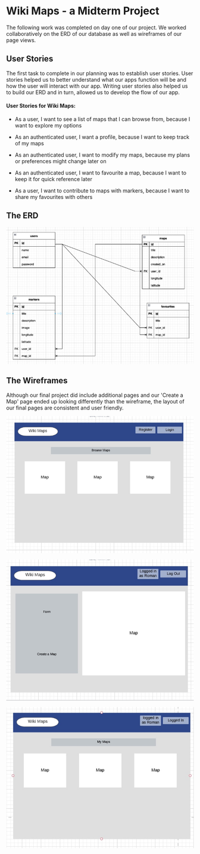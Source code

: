 # Wiki Maps - a Midterm Project

The following work was completed on day one of our project.  We worked collaboratively on the ERD of our database as well as wireframes of our page views.

## User Stories

The first task to complete in our planning was to establish user stories.  User stories helped us to better understand what our apps function will be and how the user will interact with our app.  Writing user stories also helped us to build our ERD and in turn, allowed us to develop the flow of our app.

#### User Stories for Wiki Maps:

* As a user, I want to see a list of maps that I can browse from, because I want to explore my options

* As an authenticated user, I want a profile, because I want to keep track of my maps

* As an authenticated user, I want to modify my maps, because my plans or preferences might change later on

* As an authenticated user, I want to favourite a map, because I want to keep it for quick reference later

* As a user, I want to contribute to maps with markers, because I want to share my favourites with others

## The ERD

!["Screenshot of ERD"](https://github.com/taylornoj/wikimaps/blob/master/docs/ERD.jpg?raw=true)

## The Wireframes 

Although our final project did include additional pages and our 'Create a Map' page ended up looking differently than the wireframe, the layout of our final pages are consistent and user friendly.

!["Screenshot of Mainpage wireframe"](https://github.com/taylornoj/wikimaps/blob/master/docs/index.jpg?raw=true)

!["Screenshot of Create Map wireframe"](https://github.com/taylornoj/wikimaps/blob/master/docs/createmap.jpg?raw=true)

!["Screenshot of profile view"](https://github.com/taylornoj/wikimaps/blob/master/docs/maps-index.jpg?raw=true)
